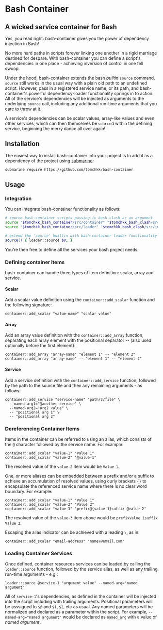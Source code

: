 Bash Container
==============

A wicked service container for Bash
-----------------------------------

Yes, you read right: bash-container gives you the power of dependency injection in Bash!

No more hard paths in scripts forever linking one another in a rigid marriage destined for despare. With bash-container you can define a script's dependencies in one place - achieving inversion of control in one fell swoop.

Under the hood, bash-container extends the bash _builtin_ `source` command. `source` still works in the usual way with a plain old path to an undefined script. However, pass in a registered service name, or its path, and bash-container's powerful dependency-loader functionality springs in to action. All of the service's dependencies will be injected as arguments to the underlying `source` call, including any additional run-time arguments that you care to throw at it.

A service's dependencies can be scalar values, array-like values and even other services, which can then themselves be `source`d within the defining service, beginning the merry dance all over again!

## Installation

The easiest way to install bash-container into your project is to add it as a dependency of the project using [submarine](https://github.com/tomchkk/submarine):

```sh
submarine require https://github.com/tomchkk/bash-container
```

## Usage

### Integration

You can integrate bash-container functionality as follows:

```bash
# source bash-container scripts passing-in bash-clash as an argument
source "$tomchkk_bash_container/src/container" "$tomchkk_bash_clash/src/index"
source "$tomchkk_bash_container/src/loader" "$tomchkk_bash_clash/src/index"

# extend the 'source' builtin with bash-container loader functionality
source() { loader::source $@; }
```

You're then free to define all the services your bash project needs.

### Defining container items

bash-container can handle three types of item definition: scalar, array and service.

#### Scalar

Add a scalar value definition using the `container::add_scalar` function and the following signature:

```
container::add_scalar "value-name" "scalar value"
```

#### Array

Add an array value definition with the `container::add_array` function, separating each array element with the positional separator _--_ (also used optionally before the first element):

```
container::add_array "array-name" "element 1" -- "element 2"
container::add_array "array-name" -- "element 1" -- "element 2"
```

#### Service

Add a service definition with the `container::add_service` function, followed by the path to the source file and then any remaining arguments - as follows:

```
container::add_service "service-name" "path/2/file" \
  --named-arg1="@another-service" \
  --named-arg2="arg2 value" \
  -- "positional arg 1" \
  -- "positional arg 2"
```

### Dereferencing Container Items

Items in the container can be referred to using an alias, which consists of the `@` character followed by the service name. For example:

```
container::add_scalar "value-1" "Value 1"
container::add_scalar "value-2" "@value-1"
```

The resolved value of the `value-2` item would be `Value 1`.

One, or more aliases can be embedded between a prefix and/or a suffix to achieve an accumulation of resolved values, using curly brackets `{}` to encapsulate the referenced service name where there is no clear word boundary. For example:

```
container::add_scalar "value-1" "Value 1"
container::add_scalar "value-2" "Value 2"
container::add_scalar "value-3" "prefix@{value-1}suffix @value-2"
```

The resolved value of the `value-3` item above would be `prefixValue 1suffix Value 2`.

Escaping the alias indicator can be achieved with a leading `\`, as in:

```
container::add_scalar "email-address" "name\@email.com"
```

### Loading Container Services

Once defined, container resources services can be loaded by calling the `loader::source` function, followed by the service alias, as well as any trailing run-time arguments - e.g.:

```
loader::source @service-1 "argument value" --named-arg="named argument"
```

All of `service-1`'s dependencies, as defined in the container will be injected into the script including with trailing arguments. Positional parameters will be asssigned to `$@` and `$1`, `$2`, etc as usual. Any named parameters will be normalized and declared as a parameter within the script. For example, `--named-arg="named argument"` would be declared as `named_arg` with a value of _named argument_.
